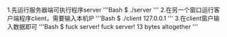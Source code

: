 1.先运行服务器端可执行程序server
    '''Bash
    $ ./server
    '''
2.在另一个窗口运行客户端程序client，需要输入本机IP
    '''Bash
    $ ./client 127.0.0.1
    '''
3.在client窗户输入数据即可
    '''Bash
    $ fuck server!
    fuck server!
    13 bytes altogether
    '''
